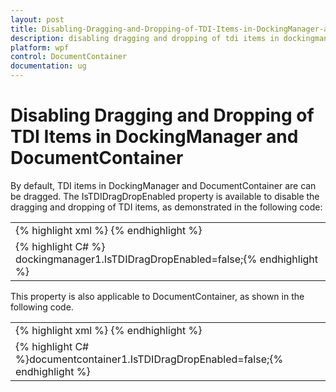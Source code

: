```yaml
---
layout: post
title: Disabling-Dragging-and-Dropping-of-TDI-Items-in-DockingManager-and-DocumentContainer
description: disabling dragging and dropping of tdi items in dockingmanager and documentcontainer
platform: wpf
control: DocumentContainer
documentation: ug
---
```


# Disabling Dragging and Dropping of TDI Items in DockingManager and DocumentContainer

By default, TDI items in DockingManager and DocumentContainer are can be dragged. The IsTDIDragDropEnabled property is available to disable the dragging and dropping of TDI items, as demonstrated in the following code:



<table>
<tr>
<td>
{% highlight xml %}        <syncfusion:DockingManager Name="dockingmanager1" UseDocumentContainer="True" IsTDIDragDropEnabled="False">            <Grid syncfusion:DockingManager.Header="Tab1" syncfusion:DockingManager.State="Document"/>            <Grid syncfusion:DockingManager.Header="Tab2" syncfusion:DockingManager.State="Document"/>        </syncfusion:DockingManager>{% endhighlight %}</td></tr>
<tr>
<td>
{% highlight C# %} dockingmanager1.IsTDIDragDropEnabled=false;{% endhighlight %}</td></tr>
</table>


This property is also applicable to DocumentContainer, as shown in the following code.



<table>
<tr>
<td>
{% highlight xml %}        <syncfusion:DocumentContainer Name="documentcontainer1" Mode="TDI" IsTDIDragDropEnabled="False" >            <Grid syncfusion:DockingManager.Header="Tab1" syncfusion:DockingManager.State="Document"/>            <Grid syncfusion:DockingManager.Header="Tab2" syncfusion:DockingManager.State="Document"/>        </syncfusion:DocumentContainer>{% endhighlight %}</td></tr>
<tr>
<td>
{% highlight C# %}documentcontainer1.IsTDIDragDropEnabled=false;{% endhighlight %}</td></tr>
</table>


